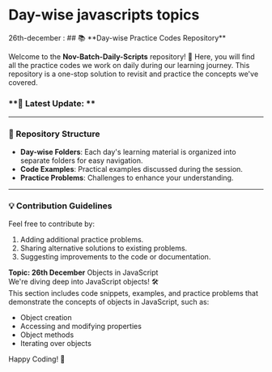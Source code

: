 <h1>Day-wise javascripts topics</h1>
26th-december :
## 📚 **Day-wise Practice Codes Repository**

Welcome to the **Nov-Batch-Daily-Scripts** repository! 🎉 Here, you will find all the practice codes we work on daily during our learning journey. This repository is a one-stop solution to revisit and practice the concepts we've covered.


### **🚀 Latest Update: **
---
### **📝 Repository Structure**

- **Day-wise Folders**: Each day's learning material is organized into separate folders for easy navigation.  
- **Code Examples**: Practical examples discussed during the session.  
- **Practice Problems**: Challenges to enhance your understanding.  

---

### **💡 Contribution Guidelines**

Feel free to contribute by:
1. Adding additional practice problems.
2. Sharing alternative solutions to existing problems.
3. Suggesting improvements to the code or documentation.

**Topic: 26th December** Objects in JavaScript  
We're diving deep into JavaScript objects! 🛠️  
This section includes code snippets, examples, and practice problems that demonstrate the concepts of objects in JavaScript, such as:  
- Object creation  
- Accessing and modifying properties  
- Object methods  
- Iterating over objects  


Happy Coding! 🚀
